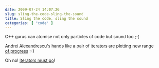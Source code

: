 ```yaml
---
date: 2009-07-24 14:07:26
slug: sling-the-code-sling-the-sound
title: Sling the code, sling the sound
categories: [ "code" ]
---
```


C++ gurus can atomise not only particles of code but sound too ;-)






[Andrei Alexandrescu](http://erdani.org/)'s hands like a pair of [iterators](http://www.sgi.com/tech/stl/Iterators.html) are [plotting](http://www.boostcon.com/community/wiki/show/private/2009/) [new range of progress](http://www.boostcon.com/site-media/var/sphene/sphwiki/attachment/2009/05/08/iterators-must-go.pdf) :-)





Oh no! [Iterators must go](http://www.digitalmars.com/d/archives/digitalmars/D/Iterators_Must_Go_89524.html)!
